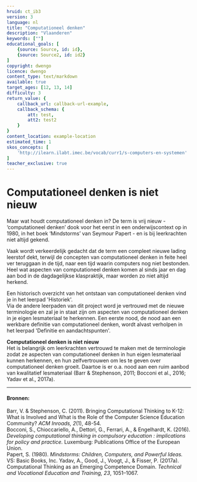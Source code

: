 ```yaml
---
hruid: ct_ib3
version: 3
language: nl
title: "Computationeel denken"
description: "Vlaanderen"
keywords: [""]
educational_goals: [
    {source: Source, id: id}, 
    {source: Source2, id: id2}
]
copyright: dwengo
licence: dwengo
content_type: text/markdown
available: true
target_ages: [12, 13, 14]
difficulty: 3
return_value: {
    callback_url: callback-url-example,
    callback_schema: {
        att: test,
        att2: test2
    }
}
content_location: example-location
estimated_time: 1
skos_concepts: [
    'http://ilearn.ilabt.imec.be/vocab/curr1/s-computers-en-systemen'
]
teacher_exclusive: true
---
```


# Computationeel denken is niet nieuw

Maar wat houdt computationeel denken in? De term is vrij nieuw - ‘computationeel denken’ dook voor het eerst in een onderwijscontext op in 1980, in het boek ‘Mindstorms’ van Seymour Papert - en is bij leerkrachten niet altijd gekend. 

<div class="alert alert-box alert-success">
    Vaak wordt verkeerdelijk gedacht dat de term een compleet nieuwe lading leerstof dekt, terwijl de concepten van computationeel denken in feite heel ver teruggaan in de tijd, naar een tijd waarin computers nog niet bestonden. Heel wat aspecten van computationeel denken komen al sinds jaar en dag aan bod in de dagdagelijkse klaspraktijk, maar worden zo niet altijd herkend.
</div>

Een historisch overzicht van het ontstaan van computationeel denken vind je in het leerpad 'Historiek'.<br>
Via de andere leerpaden van dit project word je vertrouwd met de nieuwe terminologie en zal je in staat zijn om aspecten van computationeel denken in je eigen lesmateriaal te herkennen.
Een eerste nood, de nood aan een werkbare definitie van computationeel denken, wordt alvast verholpen in het leerpad 'Definitie en aandachtspunten'.

<div class="alert alert-box alert-success">
    <strong>Computationeel denken is niet nieuw</strong><br>
     Het is belangrijk om leerkrachten vertrouwd te maken met de terminologie zodat ze aspecten van computationeel denken in hun eigen lesmateriaal kunnen herkennen, en hun zelfvertrouwen om les te geven over computationeel denken groeit. Daartoe is er o.a. nood aan een ruim aanbod van kwalitatief lesmateriaal (Barr & Stephenson, 2011; Bocconi et al., 2016; Yadav et al., 2017a). 
</div> 

---------------------------------
#### Bronnen:
Barr, V. & Stephenson, C. (2011). Bringing Computational Thinking to K-12: What is Involved and What is the Role of the Computer Science Education Community? *ACM
Inroads, 2*(1), 48-54.<br>
Bocconi, S., Chioccariello, A., Dettori, G., Ferrari, A., & Engelhardt, K. (2016). *Developing computational thinking in compulsory education : implications for policy and practice.* Luxemburg: Publications Office of the European Union.<br>
Papert, S. (1980). *Mindstorms: Children, Computers, and Powerful Ideas.* VS: Basic Books, Inc.
Yadav, A., Good, J., Voogt, J., & Fisser, P. (2017a). Computational Thinking as an Emerging Competence Domain. *Technical and Vocational Education and Training, 23*, 1051–1067.
